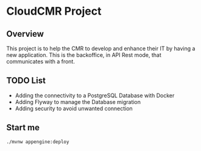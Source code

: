 # CloudCMR Project

## Overview
This project is to help the CMR to develop and enhance their IT by having a new application. This is the backoffice, in API Rest mode, that communicates with a front.

## TODO List
* Adding the connectivity to a PostgreSQL Database with Docker
* Adding Flyway to manage the Database migration
* Adding security to avoid unwanted connection

## Start me
```
./mvnw appengine:deploy
```